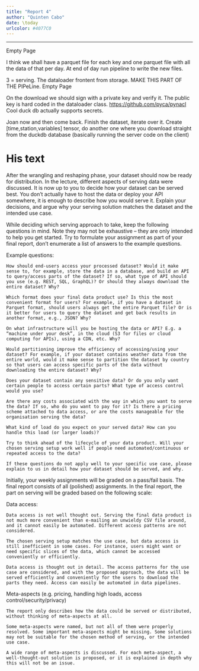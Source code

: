 ```yaml
---
title: "Report 4"
author: "Quinten Cabo"
date: \today
urlcolor: #4077C0
---
```


---

Empty Page

I think we shall have a parquet file for each key and one parquet file with all the data of that per day. At end of day run pipeline to write the new files.

3 = serving. The dataloader frontent from storage.
MAKE THIS PART OF THE PIPeLine.
Empty Page

On the download we should sign with a private key and verify it. The public key is hard coded in the dataloader class.
https://github.com/pyca/pynacl
Cool duck db actually supports secrets.

Joan now and then come back.
Finish the dataset, iterate over it. Create [time,station,variables] tensor, do another one where you download straight from the duckdb database (basically running the server code on the client)

# His text


After the wrangling and reshaping phase, your dataset should now be ready for distribution. In the lecture, different aspects of serving data were discussed. It is now up to you to decide how your dataset can be served best. You don’t actually have to host the data or deploy your API somewhere, it is enough to describe how you would serve it. Explain your decisions, and argue why your serving solution matches the dataset and the intended use case.


While deciding which serving approach to take, keep the following questions in mind. Note they may not be exhaustive – they are only intended to help you get started. Try to formulate your assignment as part of your final report, don’t enumerate a list of answers to the example questions.


Example questions:



    How should end-users access your processed dataset? Would it make sense to, for example, store the data in a database, and build an API to query/access parts of the dataset? If so, what type of API should you use (e.g. REST, SQL, GraphQL)? Or should they always download the entire dataset? Why?

    Which format does your final data product use? Is this the most convenient format for users? For example, if you have a dataset in Parquet format, should users always get the entire Parquet file? Or is it better for users to query the dataset and get back results in another format, e.g., JSON? Why?

    On what infrastructure will you be hosting the data or API? E.g. a “machine under your desk”, in the cloud (S3 for files or cloud computing for APIs), using a CDN, etc. Why?

    Would partitioning improve the efficiency of accessing/using your dataset? For example, if your dataset contains weather data from the entire world, would it make sense to partition the dataset by country so that users can access specific parts of the data without downloading the entire dataset? Why?

    Does your dataset contain any sensitive data? Or do you only want certain people to access certain parts? What type of access control would you use?

    Are there any costs associated with the way in which you want to serve the data? If so, who do you want to pay for it? Is there a pricing scheme attached to data access, or are the costs manageable for the organisation serving the data?

    What kind of load do you expect on your served data? How can you handle this load (or larger loads)?

    Try to think ahead of the lifecycle of your data product. Will your chosen serving setup work well if people need automated/continuous or repeated access to the data?

    If these questions do not apply well to your specific use case, please explain to us in detail how your dataset should be served, and why.


Initially, your weekly assignments will be graded on a pass/fail basis. The final report consists of all (polished) assignments. In the final report, the part on serving will be graded based on the following scale:

Data access:



    Data access is not well thought out. Serving the final data product is not much more convenient than e-mailing an unwieldy CSV file around, and it cannot easily be automated. Different access patterns are not considered.

    The chosen serving setup matches the use case, but data access is still inefficient in some cases. For instance, users might want or need specific slices of the data, which cannot be accessed conveniently or efficiently. 

    Data access is thought out in detail. The access patterns for the use case are considered, and with the proposed approach, the data will be served efficiently and conveniently for the users to download the parts they need. Access can easily be automated in data pipelines.


Meta-aspects (e.g. pricing, handling high loads, access control/security/privacy)

    The report only describes how the data could be served or distributed, without thinking of meta-aspects at all.

    Some meta-aspects were named, but not all of them were properly resolved. Some important meta-aspects might be missing. Some solutions may not be suitable for the chosen method of serving, or the intended use case.

    A wide range of meta-aspects is discussed. For each meta-aspect, a well-thought-out solution is proposed, or it is explained in depth why this will not be an issue.
